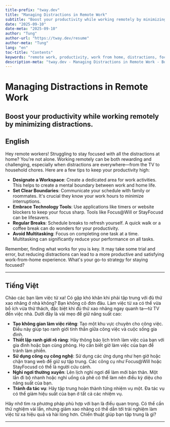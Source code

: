 ```yaml
---
title-prefix: "tway.dev"
title: "Managing Distractions in Remote Work"
subtitle: "Boost your productivity while working remotely by minimizing distractions."
date: "2025-09-10"
date-meta: "2025-09-10"
author: "Tung"
author-url: "https://tway.dev/resume"
author-meta: "Tung"
lang: "en"
toc-title: "Contents"
keywords: "remote work, productivity, work from home, distractions, focus"
description-meta: "tway.dev - Managing Distractions in Remote Work - Boost your productivity while working remotely by minimizing distractions."
---
```


# Managing Distractions in Remote Work
## Boost your productivity while working remotely by minimizing distractions.

## English
Hey remote workers! Struggling to stay focused with all the distractions at home? You're not alone. Working remotely can be both rewarding and challenging, especially when distractions are everywhere—from the TV to household chores. Here are a few tips to keep your productivity high:

- **Designate a Workspace**: Create a dedicated area for work activities. This helps to create a mental boundary between work and home life.
- **Set Clear Boundaries**: Communicate your schedule with family or roommates. It's crucial they know your work hours to minimize interruptions.
- **Embrace Technology Tools**: Use applications like timers or website blockers to keep your focus sharp. Tools like Focus@Will or StayFocusd can be lifesavers.
- **Regular Breaks**: Schedule breaks to refresh yourself. A quick walk or a coffee break can do wonders for your productivity.
- **Avoid Multitasking**: Focus on completing one task at a time. Multitasking can significantly reduce your performance on all tasks.

Remember, finding what works for you is key. It may take some trial and error, but reducing distractions can lead to a more productive and satisfying work-from-home experience. What's your go-to strategy for staying focused?

---

## Tiếng Việt
Chào các bạn làm việc từ xa! Có gặp khó khăn khi phải tập trung với đủ thứ xao nhãng ở nhà không? Bạn không cô đơn đâu. Làm việc từ xa có thể vừa bổ ích vừa thử thách, đặc biệt khi đủ thứ xao nhãng ngay quanh ta—từ TV đến việc nhà. Dưới đây là vài mẹo để giữ năng suất cao:

- **Tạo không gian làm việc riêng**: Tạo một khu vực chuyên cho công việc. Điều này giúp tạo ranh giới tinh thần giữa công việc và cuộc sống gia đình.
- **Thiết lập ranh giới rõ ràng**: Hãy thông báo lịch trình làm việc của bạn với gia đình hoặc bạn cùng phòng. Họ cần biết giờ làm việc của bạn để tránh làm phiền.
- **Sử dụng công cụ công nghệ**: Sử dụng các ứng dụng như hẹn giờ hoặc chặn trang web để giữ sự tập trung. Các công cụ như Focus@Will hoặc StayFocusd có thể là người cứu cánh.
- **Nghỉ ngơi thường xuyên**: Lên lịch nghỉ ngơi để làm mới bản thân. Một lần đi bộ nhanh hoặc nghỉ uống cà phê có thể làm nên điều kỳ diệu cho năng suất của bạn.
- **Tránh đa tác vụ**: Hãy tập trung hoàn thành từng nhiệm vụ một. Đa tác vụ có thể giảm hiệu suất của bạn ở tất cả các nhiệm vụ.

Hãy nhớ tìm ra phương pháp phù hợp với bạn là điều quan trọng. Có thể cần thử nghiệm vài lần, nhưng giảm xao nhãng có thể dẫn tới trải nghiệm làm việc từ xa hiệu quả và hài lòng hơn. Chiến thuật giúp bạn tập trung là gì?

---